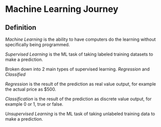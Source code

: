 # Machine Learning Journey

## Definition
*Machine Learning* is the ability to have computers do the learning without specifically being programmed.  

*Supervised Learning* is the ML task of taking labeled training datasets to make a prediction.  

Broken down into 2 main types of supervised learning.
*Regression* and *Classified*  

*Regression* is the result of the prediction as real value output, for example the actual price as $500.  

*Classification* is the result of the prediction as discrete value output, for example 0 or 1, true or false.

*Unsupervised Learning* is the ML task of taking unlabeled training data to make a prediction.
